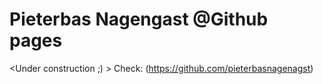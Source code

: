 # Pieterbas Nagengast @Github pages
<Under construction ;) >
Check: (https://github.com/pieterbasnagenagst)
